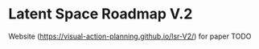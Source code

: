 # Latent Space Roadmap V.2
Website (https://visual-action-planning.github.io/lsr-V2/) for paper TODO